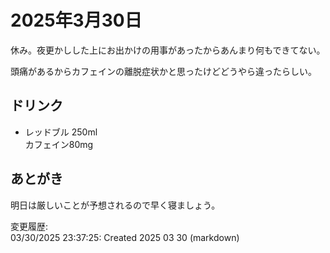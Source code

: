 # 2025年3月30日

休み。夜更かしした上にお出かけの用事があったからあんまり何もできてない。

頭痛があるからカフェインの離脱症状かと思ったけどどうやら違ったらしい。

## ドリンク

- レッドブル 250ml  
カフェイン80mg

## あとがき

明日は厳しいことが予想されるので早く寝ましょう。

変更履歴:  
03/30/2025 23:37:25: Created 2025 03 30 (markdown)  

